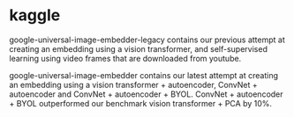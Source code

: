 # kaggle

google-universal-image-embedder-legacy contains our previous attempt at creating an embedding using a vision transformer, and self-supervised learning using video frames that are downloaded from youtube. 

google-universal-image-embedder contains our latest attempt at creating an embedding using a vision transformer + autoencoder, ConvNet + autoencoder and ConvNet + autoencoder + BYOL. ConvNet + autoencoder + BYOL outperformed our benchmark vision transformer + PCA by 10%. 